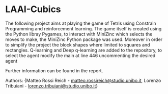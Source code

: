 # LAAI-Cubics
The following project aims at playing the game of Tetris using Constrain Programming and reinforcement learning. 
The game itself is created using the Python libray Pygames, to interact with MiniZinc which selects the moves to make, the MiniZinc Python package was used. Moreover in order to simplify the project the block shapes where limited to squares and rectangles. 
Q-learning and Deep q-learning are added to the repository, to select the agent modify the main at line 446 uncommenting the desired agent

Further information can be found in the report. 

Authors: {Matteo Rossi Reich - matteo.rossireich@studio.unibo.it, Lorenzo Tribuiani - lorenzo.tribuiani@studio.unibo.it}
